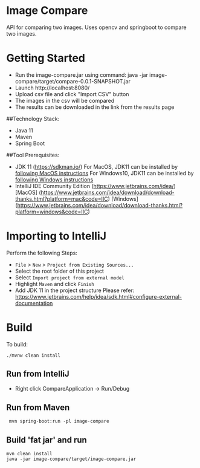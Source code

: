 # Image Compare

API for comparing two images. Uses opencv and springboot to compare two images.

# Getting Started
* Run the image-compare.jar using command:
  java -jar image-compare/target/compare-0.0.1-SNAPSHOT.jar
* Launch http://localhost:8080/
* Upload csv file and click "Import CSV" button
* The images in the csv will be compared
* The results can be downloaded in the link from the results page

##Technology Stack:
* Java 11
* Maven
* Spring Boot

##Tool Prerequisites:
* JDK 11 (https://sdkman.io/)
For MacOS, JDK11 can be installed by [following MacOS instructions](https://installvirtual.com/install-openjdk-11-mac-using-brew/)
For Windows10, JDK11 can be installed by [following Windows instructions](http://techoral.com/blog/java/adoptopenjdk-install-windows.html)
* IntelliJ IDE Community Edition (https://www.jetbrains.com/idea/)
[MacOS] (https://www.jetbrains.com/idea/download/download-thanks.html?platform=mac&code=IIC)
[Windows] (https://www.jetbrains.com/idea/download/download-thanks.html?platform=windows&code=IIC)

# Importing to IntelliJ
Perform the following Steps:
* `File` > `New` > `Project from Existing Sources...`
* Select the root folder of this project
* Select `Import project from external model`
* Highlight `Maven` and click `Finish`
* Add JDK 11 in the project structure
    Please refer: https://www.jetbrains.com/help/idea/sdk.html#configure-external-documentation

# Build
To build:
```
./mvnw clean install
```
## Run from IntelliJ
* Right click CompareApplication -> Run/Debug

## Run from Maven
```
 mvn spring-boot:run -pl image-compare
```

## Build 'fat jar' and run
```
mvn clean install
java -jar image-compare/target/image-compare.jar

